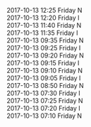 2017-10-13 12:25 Friday  N  
2017-10-13 12:20 Friday  I  
2017-10-13 11:40 Friday  N  
2017-10-13 11:35 Friday  I  
2017-10-13 09:35 Friday  N  
2017-10-13 09:25 Friday  I  
2017-10-13 09:20 Friday  N  
2017-10-13 09:15 Friday  I  
2017-10-13 09:10 Friday  N  
2017-10-13 09:05 Friday  I  
2017-10-13 08:50 Friday  N  
2017-10-13 07:30 Friday  I  
2017-10-13 07:25 Friday  N  
2017-10-13 07:20 Friday  I  
2017-10-13 07:10 Friday  N  
